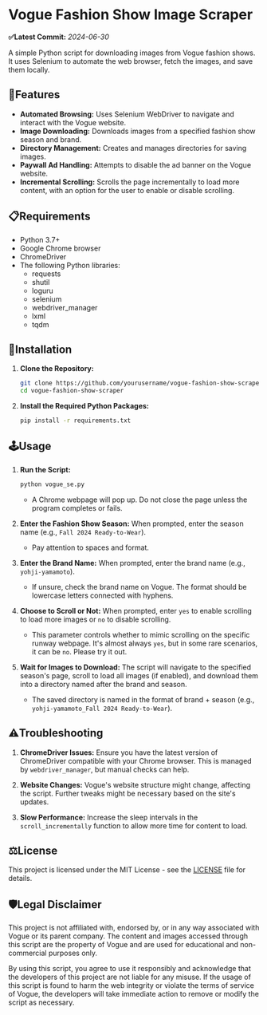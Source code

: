 # Vogue Fashion Show Image Scraper

**✅Latest Commit:** _2024-06-30_

A simple Python script for downloading images from Vogue fashion shows. It uses Selenium to automate the web browser, fetch the images, and save them locally.

## 🚀Features
- **Automated Browsing:** Uses Selenium WebDriver to navigate and interact with the Vogue website.
- **Image Downloading:** Downloads images from a specified fashion show season and brand.
- **Directory Management:** Creates and manages directories for saving images.
- **Paywall Ad Handling:** Attempts to disable the ad banner on the Vogue website.
- **Incremental Scrolling:** Scrolls the page incrementally to load more content, with an option for the user to enable or disable scrolling.

## 📋Requirements
- Python 3.7+
- Google Chrome browser
- ChromeDriver
- The following Python libraries:
  - requests
  - shutil
  - loguru
  - selenium
  - webdriver_manager
  - lxml
  - tqdm

## 💾Installation

1. **Clone the Repository:**
   ```sh
   git clone https://github.com/yourusername/vogue-fashion-show-scraper.git
   cd vogue-fashion-show-scraper
   ```

2. **Install the Required Python Packages:**
   ```sh
   pip install -r requirements.txt
   ```

## 🕹️Usage

1. **Run the Script:**
   ```sh
   python vogue_se.py
   ```
   - A Chrome webpage will pop up. Do not close the page unless the program completes or fails.

2. **Enter the Fashion Show Season:**
   When prompted, enter the season name (e.g., `Fall 2024 Ready-to-Wear`).
   - Pay attention to spaces and format.

3. **Enter the Brand Name:**
   When prompted, enter the brand name (e.g., `yohji-yamamoto`).
   - If unsure, check the brand name on Vogue. The format should be lowercase letters connected with hyphens.

4. **Choose to Scroll or Not:**
   When prompted, enter `yes` to enable scrolling to load more images or `no` to disable scrolling.
   - This parameter controls whether to mimic scrolling on the specific runway webpage. It's almost always `yes`, but in some rare scenarios, it can be `no`. Please try it out.

5. **Wait for Images to Download:**
   The script will navigate to the specified season's page, scroll to load all images (if enabled), and download them into a directory named after the brand and season.
   - The saved directory is named in the format of brand + season (e.g., `yohji-yamamoto_Fall 2024 Ready-to-Wear`).

## ⚠️Troubleshooting

1. **ChromeDriver Issues:**
   Ensure you have the latest version of ChromeDriver compatible with your Chrome browser. This is managed by `webdriver_manager`, but manual checks can help.

2. **Website Changes:**
   Vogue's website structure might change, affecting the script. Further tweaks might be necessary based on the site's updates.

3. **Slow Performance:**
   Increase the sleep intervals in the `scroll_incrementally` function to allow more time for content to load.

## ⚖️License

This project is licensed under the MIT License - see the [LICENSE](LICENSE) file for details.

## 🛡️Legal Disclaimer

This project is not affiliated with, endorsed by, or in any way associated with Vogue or its parent company. The content and images accessed through this script are the property of Vogue and are used for educational and non-commercial purposes only. 

By using this script, you agree to use it responsibly and acknowledge that the developers of this project are not liable for any misuse. If the usage of this script is found to harm the web integrity or violate the terms of service of Vogue, the developers will take immediate action to remove or modify the script as necessary.